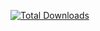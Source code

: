 [![Total Downloads](https://poser.pugx.org/guilherme-fagundes/gk-admin/downloads)](https://github.com/Guilherme-fagundes/GK-Admin)